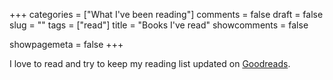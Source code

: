 +++
categories = ["What I've been reading"]
comments = false
draft = false
slug = ""
tags = ["read"]
title = "Books I've read"
showcomments = false

showpagemeta = false
+++

I love to read and try to keep my reading list updated on [Goodreads](https://www.goodreads.com/user/show/706046-tim-abraham).


